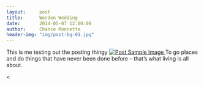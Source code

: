 ```yaml
---
layout:     post
title:      Worden Wedding
date:       2014-05-07 12:00:00
author:     Chance Monnette
header-img: "img/post-bg-01.jpg"
---
```


<p>This is me testing out the posting thingy
<a href="#">
    <img src="{{ site.baseurl }}/worden/warden_wedding_2034.jpg" alt="Post Sample Image">
</a>
<span class="caption text-muted">To go places and do things that have never been done before – that’s what living is all about.</span>

<</p>